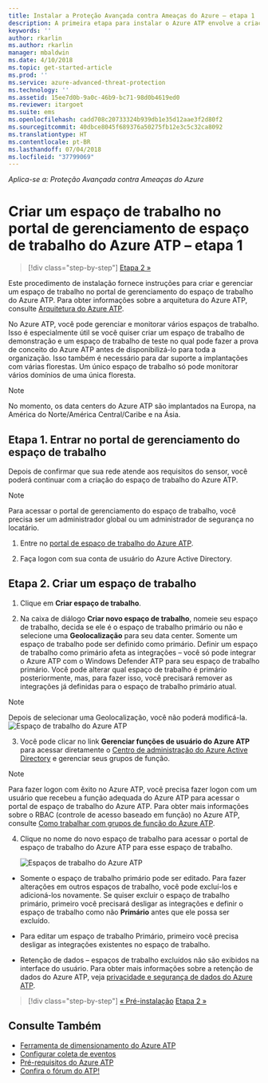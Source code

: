 ```yaml
---
title: Instalar a Proteção Avançada contra Ameaças do Azure – etapa 1 | Microsoft Docs
description: A primeira etapa para instalar o Azure ATP envolve a criação de um espaço de trabalho para sua implantação do Azure ATP.
keywords: ''
author: rkarlin
ms.author: rkarlin
manager: mbaldwin
ms.date: 4/10/2018
ms.topic: get-started-article
ms.prod: ''
ms.service: azure-advanced-threat-protection
ms.technology: ''
ms.assetid: 15ee7d0b-9a0c-46b9-bc71-98d0b4619ed0
ms.reviewer: itargoet
ms.suite: ems
ms.openlocfilehash: cadd708c20733324b939db1e35d12aae3f2d80f2
ms.sourcegitcommit: 40dbce8045f689376a50275fb12e3c5c32ca8092
ms.translationtype: HT
ms.contentlocale: pt-BR
ms.lasthandoff: 07/04/2018
ms.locfileid: "37799069"
---
```

*Aplica-se a: Proteção Avançada contra Ameaças do Azure*


# <a name="creating-a-workspace-in-the-azure-atp-workspace-management-portal---step-1"></a>Criar um espaço de trabalho no portal de gerenciamento de espaço de trabalho do Azure ATP – etapa 1

>[!div class="step-by-step"]
[Etapa 2 »](install-atp-step2.md)

Este procedimento de instalação fornece instruções para criar e gerenciar um espaço de trabalho no portal de gerenciamento do espaço de trabalho do Azure ATP. Para obter informações sobre a arquitetura do Azure ATP, consulte [Arquitetura do Azure ATP](atp-architecture.md).

No Azure ATP, você pode gerenciar e monitorar vários espaços de trabalho. Isso é especialmente útil se você quiser criar um espaço de trabalho de demonstração e um espaço de trabalho de teste no qual pode fazer a prova de conceito do Azure ATP antes de disponibilizá-lo para toda a organização. Isso também é necessário para dar suporte a implantações com várias florestas. Um único espaço de trabalho só pode monitorar vários domínios de uma única floresta. 

> [!NOTE]
> No momento, os data centers do Azure ATP são implantados na Europa, na América do Norte/América Central/Caribe e na Ásia.

## <a name="step-1-enter-the-workspace-management-portal"></a>Etapa 1. Entrar no portal de gerenciamento do espaço de trabalho

Depois de confirmar que sua rede atende aos requisitos do sensor, você poderá continuar com a criação do espaço de trabalho do Azure ATP.

> [!NOTE]
>Para acessar o portal de gerenciamento do espaço de trabalho, você precisa ser um administrador global ou um administrador de segurança no locatário.


1.  Entre no [portal de espaço de trabalho do Azure ATP](https://portal.atp.azure.com).

2.  Faça logon com sua conta de usuário do Azure Active Directory.

## <a name="step-2-create-a-workspace"></a>Etapa 2. Criar um espaço de trabalho

1. Clique em **Criar espaço de trabalho**.

2. Na caixa de diálogo **Criar novo espaço de trabalho**, nomeie seu espaço de trabalho, decida se ele é o espaço de trabalho primário ou não e selecione uma **Geolocalização** para seu data center. Somente um espaço de trabalho pode ser definido como primário. Definir um espaço de trabalho como primário afeta as integrações – você só pode integrar o Azure ATP com o Windows Defender ATP para seu espaço de trabalho primário. Você pode alterar qual espaço de trabalho é primário posteriormente, mas, para fazer isso, você precisará remover as integrações já definidas para o espaço de trabalho primário atual.
 > [!NOTE]
 > Depois de selecionar uma Geolocalização, você não poderá modificá-la.
    ![Espaço de trabalho do Azure ATP](media/create-workspace.png)

3. Você pode clicar no link **Gerenciar funções de usuário do Azure ATP** para acessar diretamente o [Centro de administração do Azure Active Directory](https://docs.microsoft.com/azure/active-directory/active-directory-assign-admin-roles-azure-portal) e gerenciar seus grupos de função.

 > [!NOTE]
 > Para fazer logon com êxito no Azure ATP, você precisa fazer logon com um usuário que recebeu a função adequada do Azure ATP para acessar o portal de espaço de trabalho do Azure ATP. Para obter mais informações sobre o RBAC (controle de acesso baseado em função) no Azure ATP, consulte [Como trabalhar com grupos de função do Azure ATP](atp-role-groups.md).

4. Clique no nome do novo espaço de trabalho para acessar o portal de espaço de trabalho do Azure ATP para esse espaço de trabalho.

    ![Espaços de trabalho do Azure ATP](media/atp-workspaces.png)

- Somente o espaço de trabalho primário pode ser editado. Para fazer alterações em outros espaços de trabalho, você pode excluí-los e adicioná-los novamente. Se quiser excluir o espaço de trabalho primário, primeiro você precisará desligar as integrações e definir o espaço de trabalho como não **Primário** antes que ele possa ser excluído.
- Para editar um espaço de trabalho Primário, primeiro você precisa desligar as integrações existentes no espaço de trabalho.

- Retenção de dados – espaços de trabalho excluídos não são exibidos na interface do usuário. Para obter mais informações sobre a retenção de dados do Azure ATP, veja [privacidade e segurança de dados do Azure ATP](atp-privacy-compliance.md).


>[!div class="step-by-step"]
[« Pré-instalação](configure-port-mirroring.md)
[Etapa 2 »](install-atp-step2.md)


## <a name="see-also"></a>Consulte Também
- [Ferramenta de dimensionamento do Azure ATP](http://aka.ms/aatpsizingtool)
- [Configurar coleta de eventos](configure-event-collection.md)
- [Pré-requisitos do Azure ATP](atp-prerequisites.md)
- [Confira o fórum do ATP!](https://aka.ms/azureatpcommunity)

